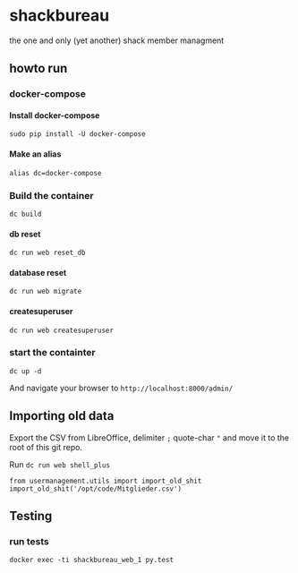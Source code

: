 # shackbureau
the one and only (yet another) shack member managment

## howto run

### docker-compose

#### Install docker-compose
    sudo pip install -U docker-compose  

#### Make an alias
    alias dc=docker-compose  

### Build the container
    dc build

#### db reset
    dc run web reset_db

#### database reset
    dc run web migrate

#### createsuperuser
    dc run web createsuperuser

### start the containter
    dc up -d
And navigate your browser to `http://localhost:8000/admin/`

## Importing old data

Export the CSV from LibreOffice, delimiter `;` quote-char `"` and move it to the root of this git repo.   

Run `dc run web shell_plus `  

    from usermanagement.utils import import_old_shit  
    import_old_shit('/opt/code/Mitglieder.csv')  
    

## Testing

### run tests
    docker exec -ti shackbureau_web_1 py.test
